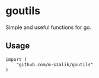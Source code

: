 # goutils
Simple and useful functions for go.

## Usage
```
import (
	"github.com/m-szalik/goutils"
)
```
